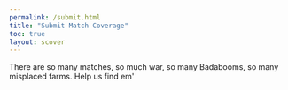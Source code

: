 ```yaml
---
permalink: /submit.html
title: "Submit Match Coverage"
toc: true
layout: scover
---
```

There are so many matches, so much war, so many Badabooms, so many misplaced farms. Help us find em'

